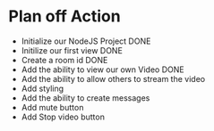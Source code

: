 # Plan off Action

- Initialize our NodeJS Project DONE
- Initilize our first view DONE
- Create a room id DONE
- Add the ability to  view our own Video DONE
- Add the ability to allow others to stream the video
- Add styling
- Add the ability to create messages
- Add mute button
- Add Stop video button